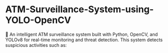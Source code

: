 # ATM-Surveillance-System-using-YOLO-OpenCV
🚨 An intelligent ATM surveillance system built with Python, OpenCV, and YOLOv8 for real-time monitoring and threat detection. This system detects suspicious activities such as:
